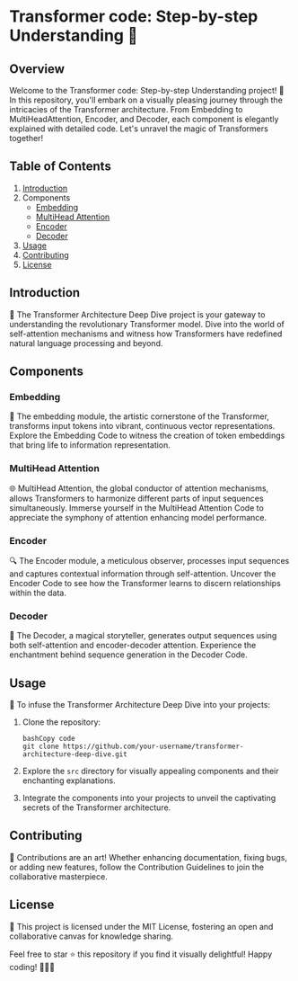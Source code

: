 # Transformer code: Step-by-step Understanding 🚀

## Overview

Welcome to the Transformer code: Step-by-step Understanding project! 🌟 In this repository, you'll embark on a visually pleasing journey through the intricacies of the Transformer architecture. From Embedding to MultiHeadAttention, Encoder, and Decoder, each component is elegantly explained with detailed code. Let's unravel the magic of Transformers together!

## Table of Contents

1. [Introduction](https://chat.openai.com/c/302cbcc8-8333-4f31-b96b-d6f04b7cccc6#introduction)
2. Components
   - [Embedding](https://chat.openai.com/c/302cbcc8-8333-4f31-b96b-d6f04b7cccc6#embedding)
   - [MultiHead Attention](https://chat.openai.com/c/302cbcc8-8333-4f31-b96b-d6f04b7cccc6#multihead-attention)
   - [Encoder](https://chat.openai.com/c/302cbcc8-8333-4f31-b96b-d6f04b7cccc6#encoder)
   - [Decoder](https://chat.openai.com/c/302cbcc8-8333-4f31-b96b-d6f04b7cccc6#decoder)
3. [Usage](https://chat.openai.com/c/302cbcc8-8333-4f31-b96b-d6f04b7cccc6#usage)
4. [Contributing](https://chat.openai.com/c/302cbcc8-8333-4f31-b96b-d6f04b7cccc6#contributing)
5. [License](https://chat.openai.com/c/302cbcc8-8333-4f31-b96b-d6f04b7cccc6#license)

## Introduction

🚀 The Transformer Architecture Deep Dive project is your gateway to understanding the revolutionary Transformer model. Dive into the world of self-attention mechanisms and witness how Transformers have redefined natural language processing and beyond.

## Components

### Embedding

🎨 The embedding module, the artistic cornerstone of the Transformer, transforms input tokens into vibrant, continuous vector representations. Explore the Embedding Code to witness the creation of token embeddings that bring life to information representation.

### MultiHead Attention

🌐 MultiHead Attention, the global conductor of attention mechanisms, allows Transformers to harmonize different parts of input sequences simultaneously. Immerse yourself in the MultiHead Attention Code to appreciate the symphony of attention enhancing model performance.

### Encoder

🔍 The Encoder module, a meticulous observer, processes input sequences and captures contextual information through self-attention. Uncover the Encoder Code to see how the Transformer learns to discern relationships within the data.

### Decoder

🔮 The Decoder, a magical storyteller, generates output sequences using both self-attention and encoder-decoder attention. Experience the enchantment behind sequence generation in the Decoder Code.

## Usage

🚀 To infuse the Transformer Architecture Deep Dive into your projects:

1. Clone the repository:

   ```
   bashCopy code
   git clone https://github.com/your-username/transformer-architecture-deep-dive.git
   ```

2. Explore the `src` directory for visually appealing components and their enchanting explanations.

3. Integrate the components into your projects to unveil the captivating secrets of the Transformer architecture.

## Contributing

🌈 Contributions are an art! Whether enhancing documentation, fixing bugs, or adding new features, follow the Contribution Guidelines to join the collaborative masterpiece.

## License

📜 This project is licensed under the MIT License, fostering an open and collaborative canvas for knowledge sharing.

Feel free to star ⭐️ this repository if you find it visually delightful! Happy coding! 🎨🤖✨
